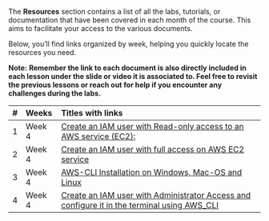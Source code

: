 The **Resources** section contains a list of all the labs, tutorials, or documentation that have been covered in each month of the course. This aims to facilitate your access to the various documents.

Below, you’ll find links organized by week, helping you quickly locate the resources you need.

**Note:** **Remember the link to each document is also directly included in each lesson under the slide or video it is associated to. Feel free to revisit the previous lessons or reach out for help if you encounter any challenges during the labs.**

| #  | Weeks  | Titles with links                                                                                                                                              |
| :- | :----- | :------------------------------------------------------------------------------------------------------------------------------------------------------------- |
| 1  | Week 4 | [Create an IAM user with Read-only access to an AWS service (EC2):](https://docs.google.com/document/d/1JnmmZ-KVVZu6WPPgkI4dx3Ankqe0brFNscwGYcxx95Y/edit?usp=sharing)  |
| 2  | Week 4 | [Create an IAM user with full access on AWS EC2 service](https://docs.google.com/document/d/1JnmmZ-KVVZu6WPPgkI4dx3Ankqe0brFNscwGYcxx95Y/edit?usp=sharing)    |
| 3  | Week 4 | [AWS-CLI Installation on Windows, Mac-OS and Linux](https://docs.google.com/document/d/1RIYHxaw4Pd-ZYOgTb_z0Q9lQJAE7JO2gpk6XC9l5LUs/edit?usp=sharing)         |
| 4  | Week 4 | [Create an IAM user with Administrator Access and configure it in the terminal using AWS\_CLI](https://docs.google.com/document/d/1spbrSaPJWo9_i4LoI5CO5buDlUacDac7JTNeva-PuWE/edit?usp=sharing) |                        |
